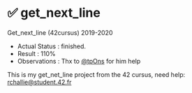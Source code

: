 # ✅ get_next_line
Get_next_line (42cursus) 2019-2020

- Actual Status : finished.
- Result        : 110%
- Observations  : Thx to [@tpOns](https://github.com/tp0ns) for him help

This is my get_net_line project from the 42 cursus,
need help:
rchallie@student.42.fr
